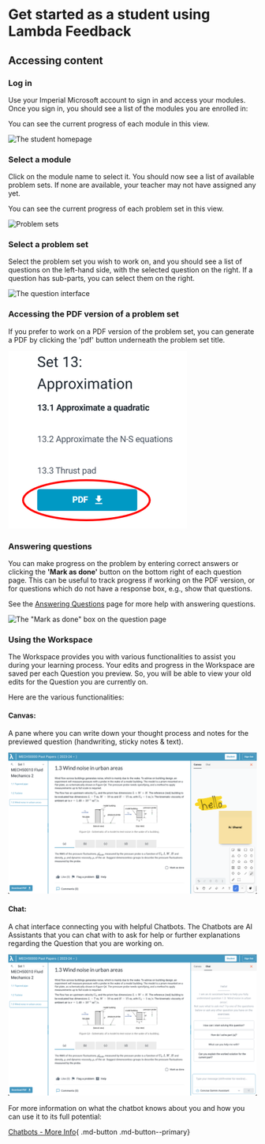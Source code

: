 # Get started as a student using Lambda Feedback

## Accessing content

### Log in
Use your Imperial Microsoft account to sign in and access your modules. Once you sign in, you should see a list of the modules you are enrolled in:
 
 You can see the current progress of each module in this view.
  
![The student homepage](images/homepage.png)
  
### Select a module
Click on the module name to select it. You should now see a list of available problem sets. If none are available, your teacher may not have assigned any yet.

You can see the current progress of each problem set in this view.
  
![Problem sets](images/problem_sets.png)
  
### Select a problem set
Select the problem set you wish to work on, and you should see a list of questions on the left-hand side, with the selected question on the right. If a question has sub-parts, you can select them on the right.

![The question interface](images/question_interface.png)
  
### Accessing the PDF version of a problem set
If you prefer to work on a PDF version of the problem set, you can generate a PDF by clicking the 'pdf' button underneath the problem set title.
  
![The button to download a PDF](images/pdf_button.png)
  
### Answering questions
You can make progress on the problem by entering correct answers or clicking the **'Mark as done'** button on the bottom right of each question page. This can be useful to track progress if working on the PDF version, or for questions which do not have a response box, e.g., show that questions.

See the [Answering Questions](answering_questions.md) page for more help with answering questions.

![The "Mark as done" box on the question page](images/mark_as_done.png)

### Using the Workspace

The Workspace provides you with various functionalities to assist you during your learning process. Your edits and progress in the Workspace are saved per each Question you preview. So, you will be able to view your old edits for the Question you are currently on.

Here are the various functionalities:

#### Canvas: 
A pane where you can write down your thought process and notes for the previewed question (handwriting, sticky notes & text).

![Canvas Interface](images/canvas_interface.png)

#### Chat: 
A chat interface connecting you with helpful Chatbots. The Chatbots are AI Assistants that you can chat with to ask for help or further explanations regarding the Question that you are working on. 

![Chat Interface](images/chat_interface.png)

For more information on what the chatbot knows about you and how you can use it to its full potential:

[Chatbots - More Info](../advanced/chat_functions/info.md){ .md-button .md-button--primary}
